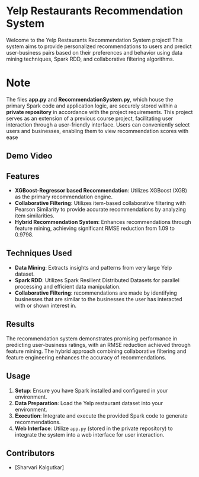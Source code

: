 # Yelp Restaurants Recommendation System

Welcome to the Yelp Restaurants Recommendation System project! This system aims to provide personalized recommendations to users and predict user-business pairs based on their preferences and behavior using data mining techniques, Spark RDD, and collaborative filtering algorithms. 

# Note
The files **app.py** and **RecommendationSystem.py**, which house the primary Spark code and application logic, are securely stored within a **private repository** in accordance with the project requirements. This project serves as an extension of a previous course project, facilitating user interaction through a user-friendly interface. Users can conveniently select users and businesses, enabling them to view recommendation scores with ease

## Demo Video


## Features
- **XGBoost-Regressor based Recommendation**: Utilizes XGBoost (XGB) as the primary recommendation engine.
- **Collaborative Filtering**: Utilizes item-based collaborative filtering with Pearson Similarity to provide accurate recommendations by analyzing item similarities.
- **Hybrid Recommendation System**: Enhances recommendations through feature mining, achieving significant RMSE reduction from 1.09 to 0.9798.


## Techniques Used

- **Data Mining**: Extracts insights and patterns from very large Yelp dataset.
- **Spark RDD**: Utilizes Spark Resilient Distributed Datasets for parallel processing and efficient data manipulation.
- **Collaborative Filtering**: recommendations are made by identifying businesses that are similar to the businesses the user has interacted with or shown interest in.

## Results

The recommendation system demonstrates promising performance in predicting user-business ratings, with an RMSE reduction achieved through feature mining. The hybrid approach combining collaborative filtering and feature engineering enhances the accuracy of recommendations.

## Usage

1. **Setup**: Ensure you have Spark installed and configured in your environment.
2. **Data Preparation**: Load the Yelp restaurant dataset into your environment.
3. **Execution**: Integrate and execute the provided Spark code to generate recommendations.
4. **Web Interface**: Utilize `app.py` (stored in the private repository) to integrate the system into a web interface for user interaction.





## Contributors

- [Sharvari Kalgutkar]



